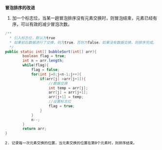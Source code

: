 **冒泡排序的改进**

1. 加一个标志位，当某一趟冒泡排序没有元素交换时，则冒泡结束，元素已经有序，可以有效的减少冒泡次数。

```java
/** 
  * 引入标志位，默认为true 
  * 如果前后数据进行了交换，则为true，否则为false。如果没有数据交换，则排序完成。 
  */  
public static int[] bubbleSort(int[] arr){  
        boolean flag = true;  
        int n = arr.length;  
        while(flag){  
            flag = false;  
            for(int j=0;j<n-1;j++){  
                if(arr[j] >arr[j+1]){  
                    //数据交换  
                    int temp = arr[j];  
                    arr[j] = arr[j+1];  
                    arr[j+1] = temp;  
                    //设置标志位  
                    flag = true;  
                }  
            }  
            n--;  
        }  
        return arr;  
}  
```

    2. 记录每一次元素交换的位置，当元素交换的位置在第0个元素时，则排序结束。



